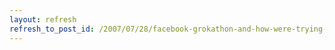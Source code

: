 ```yaml
---
layout: refresh
refresh_to_post_id: /2007/07/28/facebook-grokathon-and-how-were-trying-to-take-over-the-world
---
```

